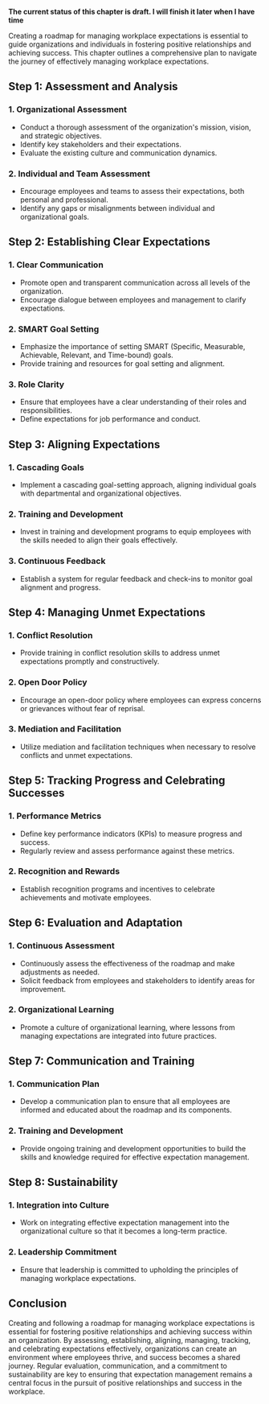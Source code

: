 **The current status of this chapter is draft. I will finish it later when I have time**

Creating a roadmap for managing workplace expectations is essential to guide organizations and individuals in fostering positive relationships and achieving success. This chapter outlines a comprehensive plan to navigate the journey of effectively managing workplace expectations.

Step 1: Assessment and Analysis
-------------------------------

### **1. Organizational Assessment**

* Conduct a thorough assessment of the organization's mission, vision, and strategic objectives.
* Identify key stakeholders and their expectations.
* Evaluate the existing culture and communication dynamics.

### **2. Individual and Team Assessment**

* Encourage employees and teams to assess their expectations, both personal and professional.
* Identify any gaps or misalignments between individual and organizational goals.

Step 2: Establishing Clear Expectations
---------------------------------------

### **1. Clear Communication**

* Promote open and transparent communication across all levels of the organization.
* Encourage dialogue between employees and management to clarify expectations.

### **2. SMART Goal Setting**

* Emphasize the importance of setting SMART (Specific, Measurable, Achievable, Relevant, and Time-bound) goals.
* Provide training and resources for goal setting and alignment.

### **3. Role Clarity**

* Ensure that employees have a clear understanding of their roles and responsibilities.
* Define expectations for job performance and conduct.

Step 3: Aligning Expectations
-----------------------------

### **1. Cascading Goals**

* Implement a cascading goal-setting approach, aligning individual goals with departmental and organizational objectives.

### **2. Training and Development**

* Invest in training and development programs to equip employees with the skills needed to align their goals effectively.

### **3. Continuous Feedback**

* Establish a system for regular feedback and check-ins to monitor goal alignment and progress.

Step 4: Managing Unmet Expectations
-----------------------------------

### **1. Conflict Resolution**

* Provide training in conflict resolution skills to address unmet expectations promptly and constructively.

### **2. Open Door Policy**

* Encourage an open-door policy where employees can express concerns or grievances without fear of reprisal.

### **3. Mediation and Facilitation**

* Utilize mediation and facilitation techniques when necessary to resolve conflicts and unmet expectations.

Step 5: Tracking Progress and Celebrating Successes
---------------------------------------------------

### **1. Performance Metrics**

* Define key performance indicators (KPIs) to measure progress and success.
* Regularly review and assess performance against these metrics.

### **2. Recognition and Rewards**

* Establish recognition programs and incentives to celebrate achievements and motivate employees.

Step 6: Evaluation and Adaptation
---------------------------------

### **1. Continuous Assessment**

* Continuously assess the effectiveness of the roadmap and make adjustments as needed.
* Solicit feedback from employees and stakeholders to identify areas for improvement.

### **2. Organizational Learning**

* Promote a culture of organizational learning, where lessons from managing expectations are integrated into future practices.

Step 7: Communication and Training
----------------------------------

### **1. Communication Plan**

* Develop a communication plan to ensure that all employees are informed and educated about the roadmap and its components.

### **2. Training and Development**

* Provide ongoing training and development opportunities to build the skills and knowledge required for effective expectation management.

Step 8: Sustainability
----------------------

### **1. Integration into Culture**

* Work on integrating effective expectation management into the organizational culture so that it becomes a long-term practice.

### **2. Leadership Commitment**

* Ensure that leadership is committed to upholding the principles of managing workplace expectations.

Conclusion
----------

Creating and following a roadmap for managing workplace expectations is essential for fostering positive relationships and achieving success within an organization. By assessing, establishing, aligning, managing, tracking, and celebrating expectations effectively, organizations can create an environment where employees thrive, and success becomes a shared journey. Regular evaluation, communication, and a commitment to sustainability are key to ensuring that expectation management remains a central focus in the pursuit of positive relationships and success in the workplace.
